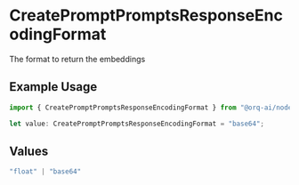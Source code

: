 # CreatePromptPromptsResponseEncodingFormat

The format to return the embeddings

## Example Usage

```typescript
import { CreatePromptPromptsResponseEncodingFormat } from "@orq-ai/node/models/operations";

let value: CreatePromptPromptsResponseEncodingFormat = "base64";
```

## Values

```typescript
"float" | "base64"
```